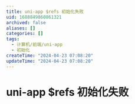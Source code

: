 ```yaml
---
title: uni-app $refs 初始化失败
uid: 1688849860861321
archived: false
aliases: []
categories: []
tags:
  - 计算机/前端/uni-app
  - 初始化
createTime: "2024-04-23 07:08:20"
updateTime: "2024-04-23 07:08:20"
---
```


# uni-app $refs 初始化失败
